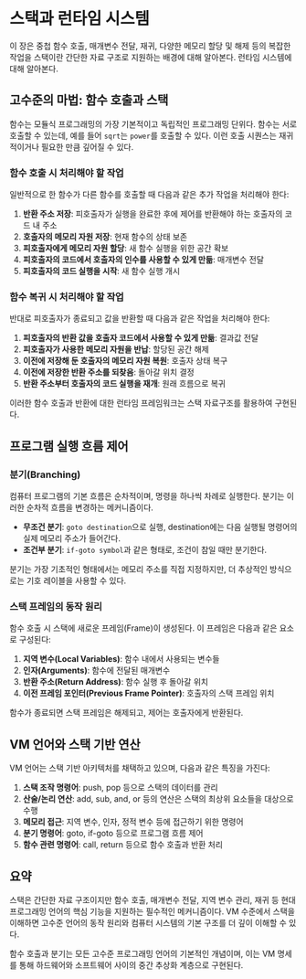 # 스택과 런타임 시스템

이 장은 중첩 함수 호출, 매개변수 전달, 재귀, 다양한 메모리 할당 및 해제 등의 복잡한 작업을 스택이란 간단한 자료 구조로 지원하는 배경에 대해 알아본다. 런타임 시스템에 대해 알아본다.

## 고수준의 마법: 함수 호출과 스택

함수는 모듈식 프로그래밍의 가장 기본적이고 독립적인 프로그래밍 단위다. 함수는 서로 호출할 수 있는데, 예를 들어 `sqrt`는 `power`를 호출할 수 있다. 이런 호출 시퀀스는 재귀적이거나 필요한 만큼 깊어질 수 있다.

### 함수 호출 시 처리해야 할 작업

일반적으로 한 함수가 다른 함수를 호출할 때 다음과 같은 추가 작업을 처리해야 한다:

1. **반환 주소 저장**: 피호출자가 실행을 완료한 후에 제어를 반환해야 하는 호출자의 코드 내 주소
2. **호출자의 메모리 자원 저장**: 현재 함수의 상태 보존
3. **피호출자에게 메모리 자원 할당**: 새 함수 실행을 위한 공간 확보
4. **피호출자의 코드에서 호출자의 인수를 사용할 수 있게 만듦**: 매개변수 전달
5. **피호출자의 코드 실행을 시작**: 새 함수 실행 개시

### 함수 복귀 시 처리해야 할 작업

반대로 피호출자가 종료되고 값을 반환할 때 다음과 같은 작업을 처리해야 한다:

1. **피호출자의 반환 값을 호출자 코드에서 사용할 수 있게 만듦**: 결과값 전달
2. **피호출자가 사용한 메모리 자원을 반납**: 할당된 공간 해제
3. **이전에 저장해 둔 호출자의 메모리 자원 복원**: 호출자 상태 복구
4. **이전에 저장한 반환 주소를 되찾음**: 돌아갈 위치 결정
5. **반환 주소부터 호출자의 코드 실행을 재개**: 원래 흐름으로 복귀

이러한 함수 호출과 반환에 대한 런타임 프레임워크는 스택 자료구조를 활용하여 구현된다.

## 프로그램 실행 흐름 제어

### 분기(Branching)

컴퓨터 프로그램의 기본 흐름은 순차적이며, 명령을 하나씩 차례로 실행한다. 분기는 이러한 순차적 흐름을 변경하는 메커니즘이다.

- **무조건 분기**: `goto destination`으로 실행, destination에는 다음 실행될 명령어의 실제 메모리 주소가 들어간다.
- **조건부 분기**: `if-goto symbol`과 같은 형태로, 조건이 참일 때만 분기한다.

분기는 가장 기초적인 형태에서는 메모리 주소를 직접 지정하지만, 더 추상적인 방식으로는 기호 레이블을 사용할 수 있다.

### 스택 프레임의 동작 원리

함수 호출 시 스택에 새로운 프레임(Frame)이 생성된다. 이 프레임은 다음과 같은 요소로 구성된다:

1. **지역 변수(Local Variables)**: 함수 내에서 사용되는 변수들
2. **인자(Arguments)**: 함수에 전달된 매개변수
3. **반환 주소(Return Address)**: 함수 실행 후 돌아갈 위치
4. **이전 프레임 포인터(Previous Frame Pointer)**: 호출자의 스택 프레임 위치

함수가 종료되면 스택 프레임은 해제되고, 제어는 호출자에게 반환된다.

## VM 언어와 스택 기반 연산

VM 언어는 스택 기반 아키텍처를 채택하고 있으며, 다음과 같은 특징을 가진다:

1. **스택 조작 명령어**: push, pop 등으로 스택의 데이터를 관리
2. **산술/논리 연산**: add, sub, and, or 등의 연산은 스택의 최상위 요소들을 대상으로 수행
3. **메모리 접근**: 지역 변수, 인자, 정적 변수 등에 접근하기 위한 명령어
4. **분기 명령어**: goto, if-goto 등으로 프로그램 흐름 제어
5. **함수 관련 명령어**: call, return 등으로 함수 호출과 반환 처리

## 요약

스택은 간단한 자료 구조이지만 함수 호출, 매개변수 전달, 지역 변수 관리, 재귀 등 현대 프로그래밍 언어의 핵심 기능을 지원하는 필수적인 메커니즘이다. VM 수준에서 스택을 이해하면 고수준 언어의 동작 원리와 컴퓨터 시스템의 기본 구조를 더 깊이 이해할 수 있다.

함수 호출과 분기는 모든 고수준 프로그래밍 언어의 기본적인 개념이며, 이는 VM 명세를 통해 하드웨어와 소프트웨어 사이의 중간 추상화 계층으로 구현된다.
